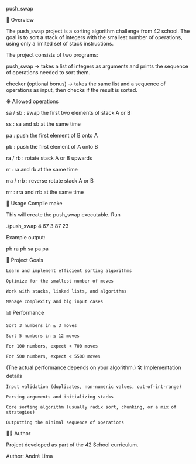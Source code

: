 push_swap

📌 Overview

The push_swap project is a sorting algorithm challenge from 42 school.
The goal is to sort a stack of integers with the smallest number of operations, using only a limited set of stack instructions.

The project consists of two programs:

push_swap → takes a list of integers as arguments and prints the sequence of operations needed to sort them.

checker (optional bonus) → takes the same list and a sequence of operations as input, then checks if the result is sorted.

⚙️ Allowed operations

sa / sb : swap the first two elements of stack A or B

ss : sa and sb at the same time

pa : push the first element of B onto A

pb : push the first element of A onto B

ra / rb : rotate stack A or B upwards

rr : ra and rb at the same time

rra / rrb : reverse rotate stack A or B

rrr : rra and rrb at the same time

🚀 Usage
Compile
make

This will create the push_swap executable.
Run

./push_swap 4 67 3 87 23

Example output:

pb
ra
pb
sa
pa
pa

🧠 Project Goals

    Learn and implement efficient sorting algorithms

    Optimize for the smallest number of moves

    Work with stacks, linked lists, and algorithms

    Manage complexity and big input cases

📊 Performance

    Sort 3 numbers in ≤ 3 moves

    Sort 5 numbers in ≤ 12 moves

    For 100 numbers, expect < 700 moves

    For 500 numbers, expect < 5500 moves

(The actual performance depends on your algorithm.)
🛠️ Implementation details

    Input validation (duplicates, non-numeric values, out-of-int-range)

    Parsing arguments and initializing stacks

    Core sorting algorithm (usually radix sort, chunking, or a mix of strategies)

    Outputting the minimal sequence of operations

👨‍💻 Author

Project developed as part of the 42 School curriculum.

Author: André Lima
